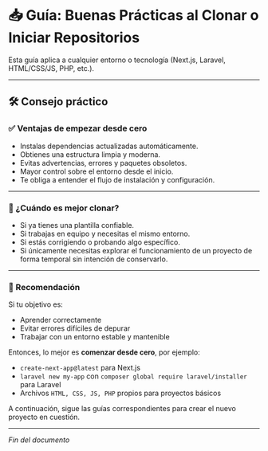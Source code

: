 # 📥 Guía: Buenas Prácticas al Clonar o Iniciar Repositorios

Esta guía aplica a cualquier entorno o tecnología (Next.js, Laravel, HTML/CSS/JS, PHP, etc.).

---

## 🛠 Consejo práctico

### ✅ Ventajas de empezar desde cero

- Instalas dependencias actualizadas automáticamente.
- Obtienes una estructura limpia y moderna.
- Evitas advertencias, errores y paquetes obsoletos.
- Mayor control sobre el entorno desde el inicio.
- Te obliga a entender el flujo de instalación y configuración.

---

### 🤔 ¿Cuándo es mejor clonar?

- Si ya tienes una plantilla confiable.
- Si trabajas en equipo y necesitas el mismo entorno.
- Si estás corrigiendo o probando algo específico.
- Si únicamente necesitas explorar el funcionamiento de un proyecto de forma temporal sin intención de conservarlo.

---

### 🧠 Recomendación

Si tu objetivo es:

- Aprender correctamente
- Evitar errores difíciles de depurar
- Trabajar con un entorno estable y mantenible

Entonces, lo mejor es **comenzar desde cero**, por ejemplo:

- `create-next-app@latest` para Next.js
- `laravel new my-app` con `composer global require laravel/installer` para Laravel
- Archivos `HTML, CSS, JS, PHP` propios para proyectos básicos

A continuación, sigue las guías correspondientes para crear el nuevo proyecto en cuestión.

---

*Fin del documento*
